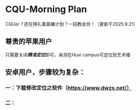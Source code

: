 # CQU-Morning Plan
CQUer？还在挣扎着晨曦计划？一招教会你！（更新于2025.9.21）

## 尊贵的苹果用户
只需要关闭***精准定位***即可，亲测在Huxi campus可定位到艺术楼

## 安卓用户，步骤较为复杂：
### 一：下载修改定位之软件（https://www.dwzs.net/）
### 二：
